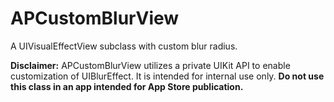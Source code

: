 # APCustomBlurView
A UIVisualEffectView subclass with custom blur radius.

**Disclaimer:** APCustomBlurView utilizes a private UIKit API to enable customization of UIBlurEffect. It is intended for internal use only. **Do not use this class in an app intended for App Store publication.**
